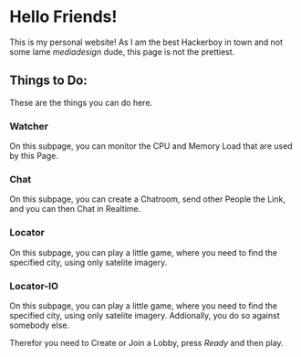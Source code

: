 
<!-- Transported to html via https://markdowntohtml.com/ -->

# Hello Friends!
This is my personal website! As I am the best Hackerboy in town and not some lame *mediadesign* dude, this page is not the prettiest.

## Things to Do:
These are the things you can do here.

### Watcher
On this subpage, you can monitor the CPU and Memory Load that are used by this Page.

### Chat
On this subpage, you can create a Chatroom, send other People the Link, and you can then Chat in Realtime.

### Locator
On this subpage, you can play a little game, where you need to find the specified city, using only satelite imagery.

### Locator-IO
On this subpage, you can play a little game, where you need to find the specified city, using only satelite imagery.
Addionally, you do so against somebody else.

Therefor you need to Create or Join a Lobby, press *Ready* and then play.